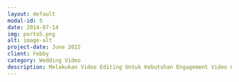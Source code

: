 ```yaml
---
layout: default
modal-id: 5
date: 2014-07-14
img: porto5.png
alt: image-alt
project-date: June 2022
client: Febby
category: Wedding Video
description: Melakukan Video Editing Untuk Kebutuhan Engagement Video Client
---
```

